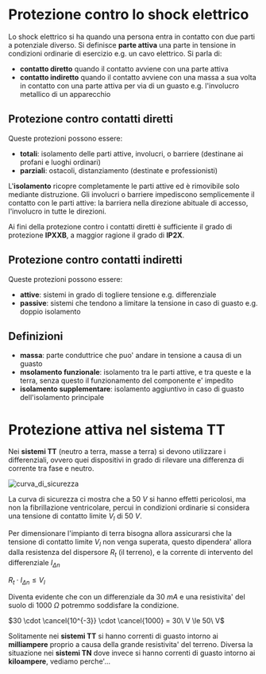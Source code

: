 # Protezione contro lo shock elettrico  

Lo shock elettrico si ha quando una persona entra in contatto con due parti a potenziale diverso. Si definisce **parte attiva** una parte in tensione in condizioni ordinarie di esercizio e.g. un cavo elettrico. Si parla di:

* **contatto diretto** quando il contatto avviene con una parte attiva
* **contatto indiretto** quando il contatto avviene con una massa a sua volta in contatto con una parte attiva per via di un guasto e.g. l'involucro metallico di un apparecchio

## Protezione contro contatti diretti  

Queste protezioni possono essere:  

* **totali**: isolamento delle parti attive, involucri, o barriere (destinane ai profani e luoghi ordinari)
* **parziali**: ostacoli, distanziamento (destinate e professionisti)

L'**isolamento** ricopre completamente le parti attive ed è rimovibile solo mediante distruzione. Gli involucri o barriere impediscono semplicemente il contatto con le parti attive: la barriera nella direzione abituale di accesso, l'involucro in tutte le direzioni.  

Ai fini della protezione contro i contatti diretti è sufficiente il  grado di protezione **IPXXB**, a maggior ragione il grado di **IP2X**.  

## Protezione contro contatti indiretti  

Queste protezioni possono essere:  

* **attive**: sistemi in grado di togliere tensione e.g. differenziale
* **passive**: sistemi che tendono a limitare la tensione in caso di guasto e.g. doppio isolamento

## Definizioni  

* **massa**: parte conduttrice che puo' andare in tensione a causa di un guasto
* **msolamento funzionale**: isolamento tra le parti attive, e tra queste e la terra, senza questo il funzionamento del componente e' impedito
* **isolamento supplementare**: isolamento aggiuntivo in caso di guasto dell'isolamento principale


# Protezione attiva nel sistema TT

Nei **sistemi TT** (neutro a terra, masse a terra) si devono utilizzare i differenziali, ovvero quei dispositivi in grado di rilevare una differenza di corrente tra fase e neutro.  

![curva_di_sicurezza](https://user-images.githubusercontent.com/7195133/219171760-68adef17-8b2a-4917-b645-8e0bbad49e98.jpg)  

La curva di sicurezza ci mostra che a $50\ V$ si hanno effetti pericolosi, ma non la fibrillazione ventricolare, percui in condizioni ordinarie si considera una tensione di contatto limite $V_l$ di $50\ V$.  

Per dimensionare l'impianto di terra bisogna allora assicurarsi che la tensione di contatto limite $V_l$ non venga superata, questo dipendera' allora dalla resistenza del dispersore $R_t$ (il terreno), e la corrente di intervento del differenziale $I_{\Delta n}$  

$R_t \cdot I_{\Delta n} \le V_l$  

Diventa evidente che con un differenziale da $30\ mA$ e una resistivita' del suolo di $1000\ \Omega$ potremmo soddisfare la condizione.  

$30 \cdot \cancel{10^{-3}} \cdot \cancel{1000} = 30\ V \le 50\ V$  

Solitamente nei **sistemi TT** si hanno correnti di guasto intorno ai **milliampere** proprio a causa della grande resistivita' del terreno. Diversa la situazione nei **sistemi TN** dove invece si hanno correnti di guasto intorno ai **kiloampere**, vediamo perche'...